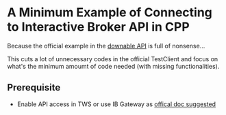 # A Minimum Example of Connecting to Interactive Broker API in CPP

Because the official example in the [downable API](https://interactivebrokers.github.io/#) is full of nonsense...

This cuts a lot of unnecessary codes in the official TestClient and focus on what's the minimum amoumt of code needed (with missing functionalities).

## Prerequisite

-   Enable API access in TWS or use IB Gateway as [offical doc suggested](https://interactivebrokers.github.io/tws-api/initial_setup.html)
